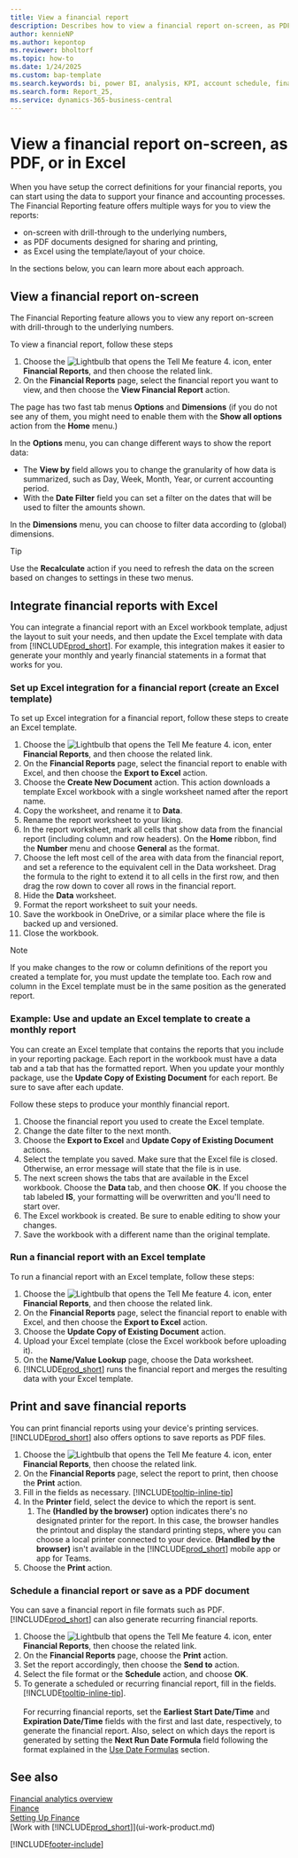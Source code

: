 ```yaml
---
title: View a financial report
description: Describes how to view a financial report on-screen, as PDF, or in Excel
author: kennieNP
ms.author: kepontop
ms.reviewer: bholtorf
ms.topic: how-to
ms.date: 1/24/2025
ms.custom: bap-template
ms.search.keywords: bi, power BI, analysis, KPI, account schedule, financial report
ms.search.form: Report_25, 
ms.service: dynamics-365-business-central
---
```


# View a financial report on-screen, as PDF, or in Excel

When you have setup the correct definitions for your financial reports, you can start using the data to support your finance and accounting processes. The Financial Reporting feature offers multiple ways for you to view the reports:

- on-screen with drill-through to the underlying numbers, 
- as PDF documents designed for sharing and printing, 
- as Excel using the template/layout of your choice. 

In the sections below, you can learn more about each approach.

## View a financial report on-screen

The Financial Reporting feature allows you to view any report on-screen with drill-through to the underlying numbers.

To view a financial report, follow these steps 

1. Choose the ![Lightbulb that opens the Tell Me feature 4.](media/ui-search/search_small.png "Tell me what you want to do") icon, enter **Financial Reports**, and then choose the related link.
1. On the **Financial Reports** page, select the financial report you want to view, and then choose the **View Financial Report** action.

The page has two fast tab menus **Options** and **Dimensions** (if you do not see any of them, you might need to enable them with the **Show all options** action from the **Home** menu.)

In the **Options** menu, you can change different ways to show the report data:
- The **View by** field allows you to change the granularity of how data is summarized, such as Day, Week, Month, Year, or current accounting period. 
- With the **Date Filter** field you can set a filter on the dates that will be used to filter the amounts shown.

<!-- uncomment for 2025w1
- The **Show All Lines** toggle specifies whether the page should display all lines, or exclude empty lines. This option is only available in 2025 release wave 1 and later.
- The **** field allows you to define how you want negative numbers to be formatted 
-->

In the **Dimensions** menu, you can choose to filter data according to (global) dimensions.

> [!TIP]
> Use the **Recalculate** action if you need to refresh the data on the screen based on changes to settings in these two menus. 


## Integrate financial reports with Excel

You can integrate a financial report with an Excel workbook template, adjust the layout to suit your needs, and then update the Excel template with data from [!INCLUDE[prod_short](includes/prod_short.md)]. For example, this integration makes it easier to generate your monthly and yearly financial statements in a format that works for you.

### Set up Excel integration for a financial report (create an Excel template)

To set up Excel integration for a financial report, follow these steps to create an Excel template.

1. Choose the ![Lightbulb that opens the Tell Me feature 4.](media/ui-search/search_small.png "Tell me what you want to do") icon, enter **Financial Reports**, and then choose the related link.
1. On the **Financial Reports** page, select the financial report to enable with Excel, and then choose the **Export to Excel** action.
1. Choose the **Create New Document** action. This action downloads a template Excel workbook with a single worksheet named after the report name.
1. Copy the worksheet, and rename it to **Data**.
1. Rename the report worksheet to your liking.
1. In the report worksheet, mark all cells that show data from the financial report (including column and row headers). On the **Home** ribbon, find the **Number** menu and choose **General** as the format.
1. Choose the left most cell of the area with data from the financial report, and set a reference to the equivalent cell in the Data worksheet. Drag the formula to the right to extend it to all cells in the first row, and then drag the row down to cover all rows in the financial report.
1. Hide the **Data** worksheet.
1. Format the report worksheet to suit your needs.
1. Save the workbook in OneDrive, or a similar place where the file is backed up and versioned.
1. Close the workbook.

> [!NOTE]
> If you make changes to the row or column definitions of the report you created a template for, you must update the template too. Each row and column in the Excel template must be in the same position as the generated report.

### Example: Use and update an Excel template to create a monthly report

You can create an Excel template that contains the reports that you include in your reporting package. Each report in the workbook must have a data tab and a tab that has the formatted report. When you update your monthly package, use the **Update Copy of Existing Document** for each report. Be sure to save after each update.

Follow these steps to produce your monthly financial report.

1. Choose the financial report you used to create the Excel template. 
1. Change the date filter to the next month.
1. Choose the **Export to Excel** and **Update Copy of Existing Document** actions.
1. Select the template you saved. Make sure that the Excel file is closed. Otherwise, an error message will state that the file is in use.
1. The next screen shows the tabs that are available in the Excel workbook. Choose the **Data** tab, and then choose **OK**. If you choose the tab labeled **IS**, your formatting will be overwritten and you'll need to start over.
1. The Excel workbook is created. Be sure to enable editing to show your changes.
1. Save the workbook with a different name than the original template.

### Run a financial report with an Excel template

To run a financial report with an Excel template, follow these steps:

1. Choose the ![Lightbulb that opens the Tell Me feature 4.](media/ui-search/search_small.png "Tell me what you want to do") icon, enter **Financial Reports**, and then choose the related link.
1. On the **Financial Reports** page, select the financial report to enable with Excel, and then choose the **Export to Excel** action.
1. Choose the **Update Copy of Existing Document** action.
1. Upload your Excel template (close the Excel workbook before uploading it).
1. On the **Name/Value Lookup** page, choose the Data worksheet.
1. [!INCLUDE[prod_short](includes/prod_short.md)] runs the financial report and merges the resulting data with your Excel template.

## Print and save financial reports

You can print financial reports using your device's printing services. [!INCLUDE[prod_short](includes/prod_short.md)] also offers options to save reports as PDF files.

1. Choose the ![Lightbulb that opens the Tell Me feature 4.](media/ui-search/search_small.png "Tell me what you want to do") icon, enter **Financial Reports**, then choose the related link.
1. On the **Financial Reports** page, select the report to print, then choose the **Print** action.
1. Fill in the fields as necessary. [!INCLUDE[tooltip-inline-tip](includes/tooltip-inline-tip_md.md)]
1. In the **Printer** field, select the device to which the report is sent.
    1. The **(Handled by the browser)** option indicates there's no designated printer for the report. In this case, the browser handles the printout and display the standard printing steps, where you can choose a local printer connected to your device. **(Handled by the browser)** isn't available in the [!INCLUDE[prod_short](includes/prod_short.md)] mobile app or app for Teams.
1. Choose the **Print** action.

### Schedule a financial report or save as a PDF document

You can save a financial report in file formats such as PDF. [!INCLUDE[prod_short](includes/prod_short.md)] can also generate recurring financial reports.

1. Choose the ![Lightbulb that opens the Tell Me feature 4.](media/ui-search/search_small.png "Tell me what you want to do") icon, enter **Financial Reports**, then choose the related link.
1. On the **Financial Reports** page, choose the **Print** action.
1. Set the report accordingly, then choose the **Send to** action.
1. Select the file format or the **Schedule** action, and choose **OK**.
1. To generate a scheduled or recurring financial report, fill in the fields. [!INCLUDE[tooltip-inline-tip](includes/tooltip-inline-tip_md.md)].<br><br>For recurring financial reports, set the **Earliest Start Date/Time** and **Expiration Date/Time** fields with the first and last date, respectively, to generate the financial report. Also, select on which days the report is generated by setting the **Next Run Date Formula** field following the format explained in the [Use Date Formulas](ui-enter-date-ranges.md#use-date-formulas) section.


## See also


[Financial analytics overview](bi.md)  
[Finance](finance.md)  
[Setting Up Finance](finance-setup-finance.md)  
[Work with [!INCLUDE[prod_short](includes/prod_short.md)]](ui-work-product.md)  

[!INCLUDE[footer-include](includes/footer-banner.md)]
